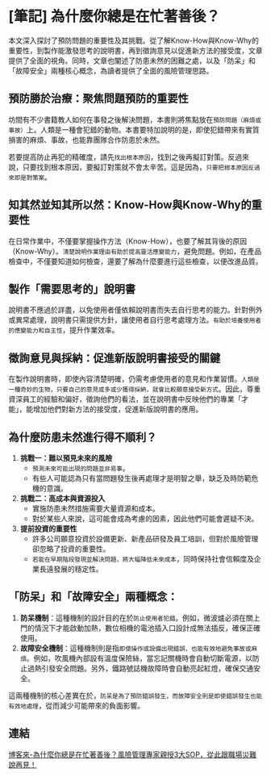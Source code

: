 # [筆記] 為什麼你總是在忙著善後？

本文深入探討了預防問題的重要性及其挑戰。從了解Know-How與Know-Why的重要性，到製作能激發思考的說明書，再到徵詢意見以促進新方法的接受度，文章提供了全面的視角。同時，文章也闡述了防患未然的困難之處，以及「防呆」和「故障安全」兩種核心概念，為讀者提供了全面的風險管理思路。
<!--more-->
## 預防勝於治療：聚焦問題預防的重要性

坊間有不少書籍教人如何在事發之後解決問題，本書則將焦點放在`預防問題（麻煩或事故）`上。人類是一種會犯錯的動物。本書要特加說明的是，即使犯錯帶來有實質損害的麻煩、事故，也能靠團隊合作防患於未然。

若要提高防止再犯的精確度，請先`找出根本原因`，找到之後再擬訂對策。反過來說，只要找到根本原因，要擬訂對策就不會太辛苦。這是因為，`只要把根本原因反過來即是對策案`。

## 知其然並知其所以然：Know-How與Know-Why的重要性

在日常作業中，不僅要掌握操作方法（Know-How），也要了解其背後的原因（Know-Why）。`清楚說明作業理由有助於提高靈活應變能力`，避免問題。例如，在產品檢查中，不僅要知道如何檢查，還要了解為什麼要進行這些檢查，以便改進品質。

## 製作「需要思考的」說明書

說明書不應過於詳盡，以免使用者僅依賴說明書而失去自行思考的能力。針對例外或異常處理，說明書只需提供方針，讓使用者自行思考處理方法。`有助於培養使用者的應變能力和自主性`，提升作業效率。

## 徵詢意見與採納：促進新版說明書接受的關鍵

在製作說明書時，即使內容清楚明確，仍需考慮使用者的意見和作業習慣。`人類是一種奇妙的生物，只要自己的意見或多或少獲得採納，就會比較願意接受新方式`。因此，尊重資深員工的經驗和偏好，徵詢他們的看法，並在說明書中反映他們的專業「才能」，能增加他們對新方法的接受度，促進新版說明書的應用。

## 為什麼防患未然進行得不順利？

1. **挑戰一：難以預見未來的風險**
   - `預測未來可能出現的問題並非易事`。
   - 有些人可能認為只有當問題發生後再處理才是明智之舉，缺乏及時防範危機的意識。
2. **挑戰二：高成本與資源投入**
   - 實施防患未然措施需要大量資源和成本。
   - 對於某些人來說，這可能會成為考慮的因素，因此他們可能會遲疑不決。
3. **提前投資的重要性**
   - 許多公司願意投資於設備更新、新產品研發及員工培訓，但對於風險管理卻忽略了投資的重要性。
   - `若能在早期階段發現並解決問題，將大幅降低未來成本`，同時保持社會信賴度及企業長遠發展的穩定性。

## 「防呆」和「故障安全」兩種概念：

1. **防呆機制**：這種機制的設計目的在於`防止使用者犯錯`。例如，微波爐必須在關上門的情況下才能啟動加熱，數位相機的電池插入口設計成無法插反，確保正確使用。
2. **故障安全機制**：這種機制則是指`即使操作或設備出現錯誤，也能有效地避免事故或麻煩`。例如，吹風機內部設有溫度保險絲，當忘記關機時會自動切斷電源，以防止過熱引發安全問題。另外，鐵路號誌機故障時會自動亮起紅燈，確保交通安全。

這兩種機制的核心差異在於，`防呆是為了預防錯誤發生，而故障安全則是即使錯誤發生也能有效地處理`，從而減少可能帶來的負面影響。

## 連結

[博客來-為什麼你總是在忙著善後？風險管理專家親授3大SOP，從此跟職場災難說再見！](https://www.books.com.tw/products/0010793911 "‌")
